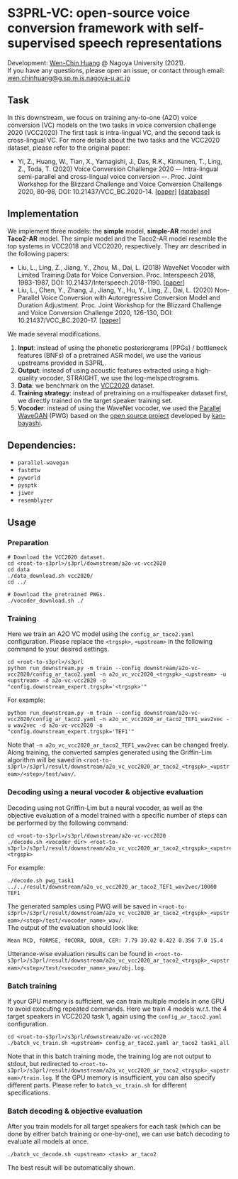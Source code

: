 # S3PRL-VC: open-source voice conversion framework with self-supervised speech representations

Development: [Wen-Chin Huang](https://github.com/unilight) @ Nagoya University (2021).  
If you have any questions, please open an issue, or contact through email: wen.chinhuang@g.sp.m.is.nagoya-u.ac.jp

## Task

In this downstream, we focus on training any-to-one (A2O) voice conversion (VC) models on the two tasks in voice conversion challenge 2020 (VCC2020)
The first task is intra-lingual VC, and the second task is cross-lingual VC.
For more details about the two tasks and the VCC2020 dataset, please refer to the original paper:

- Yi, Z., Huang, W., Tian, X., Yamagishi, J., Das, R.K., Kinnunen, T., Ling, Z., Toda, T. (2020) Voice Conversion Challenge 2020 –- Intra-lingual semi-parallel and cross-lingual voice conversion –-. Proc. Joint Workshop for the Blizzard Challenge and Voice Conversion Challenge 2020, 80-98, DOI: 10.21437/VCC_BC.2020-14. [[paper](https://www.isca-speech.org/archive_v0/VCC_BC_2020/pdfs/VCC2020_paper_13.pdf)] [[database](https://github.com/nii-yamagishilab/VCC2020-database)]


## Implementation

We implement three models: the **simple** model, **simple-AR** model and **Taco2-AR** model. The simple model and the Taco2-AR model resemble the top systems in VCC2018 and VCC2020, respectively. They arr described in the following papers:
- Liu, L., Ling, Z., Jiang, Y., Zhou, M., Dai, L. (2018) WaveNet Vocoder with Limited Training Data for Voice Conversion. Proc. Interspeech 2018, 1983-1987, DOI: 10.21437/Interspeech.2018-1190. [[paper](https://www.isca-speech.org/archive/Interspeech_2018/pdfs/1190.pdf)]
- Liu, L., Chen, Y., Zhang, J., Jiang, Y., Hu, Y., Ling, Z., Dai, L. (2020) Non-Parallel Voice Conversion with Autoregressive Conversion Model and Duration Adjustment. Proc. Joint Workshop for the Blizzard Challenge and Voice Conversion Challenge 2020, 126-130, DOI: 10.21437/VCC_BC.2020-17. [[paper](https://www.isca-speech.org/archive_v0/VCC_BC_2020/pdfs/VCC2020_paper_17.pdf)]

We made several modifications.
1. **Input**: instead of using the phonetic posteriorgrams (PPGs) / bottleneck features (BNFs) of a pretrained ASR model, we use the various upstreams provided in S3PRL.
2. **Output**: instead of using acoustic features extracted using a high-quality vocoder, STRAIGHT, we use the log-melspectrograms.
3. **Data**: we benchmark on the [VCC2020](https://github.com/nii-yamagishilab/VCC2020-database) dataset. 
4. **Training strategy**: instead of pretraining on a multispeaker dataset first, we directly trained on the target speaker training set.
5. **Vocoder**: instead of using the WaveNet vocoder, we used the [Parallel WaveGAN](https://arxiv.org/abs/1910.11480) (PWG) based on the [open source project](https://github.com/kan-bayashi/ParallelWaveGAN) developed by [kan-bayashi](https://github.com/kan-bayashi).

## Dependencies:

- `parallel-wavegan`
- `fastdtw`
- `pyworld`
- `pysptk`
- `jiwer`
- `resemblyzer`

## Usage

### Preparation
```
# Download the VCC2020 dataset.
cd <root-to-s3prl>/s3prl/downstream/a2o-vc-vcc2020
cd data
./data_download.sh vcc2020/
cd ../

# Download the pretrained PWGs.
./vocoder_download.sh ./
```

### Training
Here we train an A2O VC model using the `config_ar_taco2.yaml` configuration. Please replace the `<trgspk>`, `<upstream>` in the following command to your desired settings.
```
cd <root-to-s3prl>/s3prl
python run_downstream.py -m train --config downstream/a2o-vc-vcc2020/config_ar_taco2.yaml -n a2o_vc_vcc2020_<trgspk>_<upstream> -u <upstream> -d a2o-vc-vcc2020 -o "config.downstream_expert.trgspk='<trgspk>'" 
```
For example:
```
python run_downstream.py -m train --config downstream/a2o-vc-vcc2020/config_ar_taco2.yaml -n a2o_vc_vcc2020_ar_taco2_TEF1_wav2vec -u wav2vec -d a2o-vc-vcc2020 -o "config.downstream_expert.trgspk='TEF1'"
```
Note that `-n a2o_vc_vcc2020_ar_taco2_TEF1_wav2vec` can be changed freely.
Along training, the converted samples generated using the Griffin-Lim algorithm will be saved in `<root-to-s3prl>/s3prl/result/downstream/a2o_vc_vcc2020_ar_taco2_<trgspk>_<upstream>/<step>/test/wav/`.

### Decoding using a neural vocoder & objective evaluation
Decoding using not Griffin-Lim but a neural vocoder, as well as the objective evaluation of a model trained with a specific number of steps can be performed by the following command:
```
cd <root-to-s3prl>/s3prl/downstream/a2o-vc-vcc2020
./decode.sh <vocoder_dir> <root-to-s3prl>/s3prl/result/downstream/a2o_vc_vcc2020_ar_taco2_<trgspk>_<upstream>/<step> <trgspk>
```
For example:
```
./decode.sh pwg_task1 ../../result/downstream/a2o_vc_vcc2020_ar_taco2_TEF1_wav2vec/10000 TEF1
```
The generated samples using PWG will be saved in `<root-to-s3prl>/s3prl/result/downstream/a2o_vc_vcc2020_ar_taco2_<trgspk>_<upstream>/<step>/test/<vocoder_name>_wav/`.  
The output of the evaluation should look like:
```
Mean MCD, f0RMSE, f0CORR, DDUR, CER: 7.79 39.02 0.422 0.356 7.0 15.4
```
Utterance-wise evaluation results can be found in `<root-to-s3prl>/s3prl/result/downstream/a2o_vc_vcc2020_ar_taco2_<trgspk>_<upstream>/<step>/test/<vocoder_name>_wav/obj.log`.

### Batch training
If your GPU memory is sufficient, we can train multiple models in one GPU to avoid executing repeated commands.
Here we train 4 models w.r.t. the 4 target speakers in VCC2020 task 1, again using the `config_ar_taco2.yaml` configuration.
```
cd <root-to-s3prl>/s3prl/downstream/a2o-vc-vcc2020
./batch_vc_train.sh <upstream> config_ar_taco2.yaml ar_taco2 task1_all
```
Note that in this batch training mode, the training log are not output to stdout, but redirected to `<root-to-s3prl>/s3prl/result/downstream/a2o_vc_vcc2020_ar_taco2_<trgspk>_<upstream>/train.log`.
If the GPU memory is insufficient, you can also specify different parts. Please refer to `batch_vc_train.sh` for different specifications.

### Batch decoding & objective evaluation
After you train models for all target speakers for each task (which can be done by either batch training or one-by-one), we can use batch decoding to evaluate all models at once.
```
./batch_vc_decode.sh <upstream> <task> ar_taco2
```
The best result will be automatically shown.
